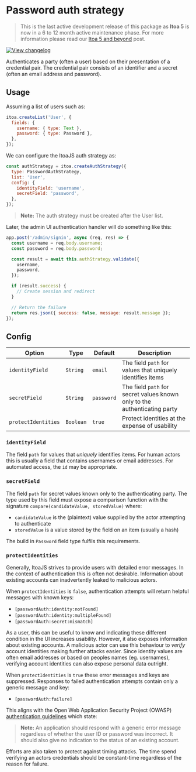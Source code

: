 <!--[meta]
section: api
subSection: authentication-strategies
title: Password auth strategy
order: 1
[meta]-->

# Password auth strategy

> This is the last active development release of this package as **Itoa 5** is now in a 6 to 12 month active maintenance phase. For more information please read our [Itoa 5 and beyond](https://github.com/itoa-vn/itoaissues/21) post.

[![View changelog](https://img.shields.io/badge/changelogs.xyz-Explore%20Changelog-brightgreen)](https://changelogs.xyz/@itoa/auth-password)

Authenticates a party (often a user) based on their presentation of a credential
pair. The credential pair consists of an identifier and a secret (often an email
address and password).

## Usage

Assuming a list of users such as:

```js
itoa.createList('User', {
  fields: {
    username: { type: Text },
    password: { type: Password },
  },
});
```

We can configure the ItoaJS auth strategy as:

```js
const authStrategy = itoa.createAuthStrategy({
  type: PasswordAuthStrategy,
  list: 'User',
  config: {
    identityField: 'username',
    secretField: 'password',
  },
});
```

> **Note:** The auth strategy must be created after the User list.

Later, the admin UI authentication handler will do something like this:

```js
app.post('/admin/signin', async (req, res) => {
  const username = req.body.username;
  const password = req.body.password;

  const result = await this.authStrategy.validate({
    username,
    password,
  });

  if (result.success) {
    // Create session and redirect
  }

  // Return the failure
  return res.json({ success: false, message: result.message });
});
```

## Config

| Option              | Type      | Default    | Description                                                               |
| ------------------- | --------- | ---------- | ------------------------------------------------------------------------- |
| `identityField`     | `String`  | `email`    | The field `path` for values that uniquely identifies items                |
| `secretField`       | `String`  | `password` | The field `path` for secret values known only to the authenticating party |
| `protectIdentities` | `Boolean` | `true`     | Protect identities at the expense of usability                            |

### `identityField`

The field `path` for values that _uniquely_ identifies items.
For human actors this is usually a field that contains usernames or email addresses.
For automated access, the `id` may be appropriate.

### `secretField`

The field `path` for secret values known only to the authenticating party.
The type used by this field must expose a comparison function with the signature
`compare(candidateValue, storedValue)` where:

- `candidateValue` is the (plaintext) value supplied by the actor attempting to authenticate
- `storedValue` is a value stored by the field on an item (usually a hash)

The build in `Password` field type fulfils this requirements.

### `protectIdentities`

Generally, ItoaJS strives to provide users with detailed error messages.
In the context of authentication this is often not desirable.
Information about existing accounts can inadvertently leaked to malicious actors.

When `protectIdentities` is `false`,
authentication attempts will return helpful messages with known keys:

- `[passwordAuth:identity:notFound]`
- `[passwordAuth:identity:multipleFound]`
- `[passwordAuth:secret:mismatch]`

As a user, this can be useful to know and indicating these different condition in
the UI increases usability.
However, it also exposes information about existing accounts.
A malicious actor can use this behaviour to _verify_ account identities making further attacks easier.
Since identity values are often email addresses or based on peoples names (eg. usernames),
verifying account identities can also expose personal data outright.

When `protectIdentities` is `true` these error messages and keys are suppressed.
Responses to failed authentication attempts contain only a generic message and key:

- `[passwordAuth:failure]`

This aligns with the Open Web Application Security Project (OWASP)
[authentication guidelines](https://www.owasp.org/index.php/Authentication_Cheat_Sheet#Authentication_Responses)
which state:

> **Note:** An application should respond with a generic error message regardless of whether the user ID or password was incorrect.
> It should also give no indication to the status of an existing account.

Efforts are also taken to protect against timing attacks.
The time spend verifying an actors credentials should be constant-time regardless of the reason for failure.
